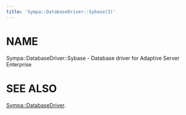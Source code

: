 ```yaml
---
title: 'Sympa::DatabaseDriver::Sybase(3)'
---
```


# NAME

Sympa::DatabaseDriver::Sybase - Database driver for Adaptive Server Enterprise

# SEE ALSO

[Sympa::DatabaseDriver](./Sympa-DatabaseDriver.3.md).
